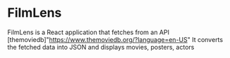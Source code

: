 # FilmLens

FilmLens is a React application that fetches from an API [themoviedb]"https://www.themoviedb.org/?language=en-US"
It converts the fetched data into JSON and displays movies, posters, actors
